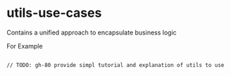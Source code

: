 # utils-use-cases

Contains a unified approach to encapsulate
business logic


For Example

```

// TODO: gh-80 provide simpl tutorial and explanation of utils to use

```
